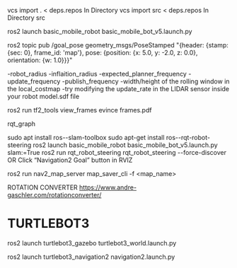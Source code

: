 vcs import . < deps.repos       In Directory
vcs import src < deps.repos     In Directory src   

<!-- Launch -->
ros2 launch basic_mobile_robot basic_mobile_bot_v5.launch.py

ros2 topic pub /goal_pose geometry_msgs/PoseStamped "{header: {stamp: {sec: 0}, frame_id: 'map'}, pose: {position: {x: 5.0, y: -2.0, z: 0.0}, orientation: {w: 1.0}}}"

<!-- Change Parameter nav2_params.yaml -->
<!-- Just change something , Then change another thing, and watch what happens, etc. -->
-robot_radius
-inflaition_radius
-expected_planner_frequency
-update_frequency
-publish_frequency
-width/height of the rolling window in the local_costmap
-try modifying the update_rate in the LIDAR sensor inside your robot model.sdf file

<!-- coordinate frames -->
ros2 run tf2_tools view_frames
evince frames.pdf

<!-- Image of the architecture of our ROS system -->
rqt_graph

<!-- Launch the Robot With SLAM -->
sudo apt install ros-<ros2-distro>-slam-toolbox
sudo apt-get install ros-<ros-distribution>-rqt-robot-steering
ros2 launch basic_mobile_robot basic_mobile_bot_v5.launch.py slam:=True
ros2 run rqt_robot_steering rqt_robot_steering --force-discover OR Click “Navigation2 Goal” button in RVIZ

<!-- Save the Map -->
ros2 run nav2_map_server map_saver_cli -f <map_name>

ROTATION CONVERTER
https://www.andre-gaschler.com/rotationconverter/

# TURTLEBOT3
ros2 launch turtlebot3_gazebo turtlebot3_world.launch.py

ros2 launch turtlebot3_navigation2 navigation2.launch.py